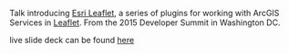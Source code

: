 Talk introducing [Esri Leaflet](http://esri.github.io/esri-leaflet/), a series of plugins for working with ArcGIS Services in [Leaflet](http://leafletjs.com/). From the 2015 Developer Summit in Washington DC.

live slide deck can be found [here](http://johngravois.com/presentations/feduc-2015-leaflet/#/)
